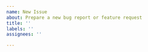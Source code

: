 ```yaml
---
name: New Issue
about: Prepare a new bug report or feature request
title: ''
labels: ''
assignees: ''

---
```


<!--
Thanks for making a bug report or feature request! Please note, repo-review is a framework for running checks. If you have an issue with a particular check, please open the issue with the plugin that provides the check. The repo-review demo uses the sp-repo-review plugin, which lives at http://github.com/scientific-python/cookie, for example.
-->

